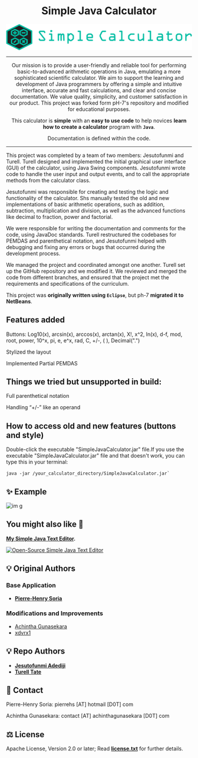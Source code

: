 <div align="center">

# Simple Java Calculator

![Logo Simple Java Calculator](logo.png)

---
Our mission is to provide a user-friendly and reliable tool for performing basic-to-advanced arithmetic operations in Java, emulating a more sophisticated scientific calculator. We aim to support the learning and development of Java programmers by offering a simple and intuitive interface, accurate and fast calculations, and clear and concise documentation. We value quality, simplicity, and customer satisfaction in our product. This project was forked form pH-7's repository and modified for educational purposes.

This calculator is **simple** with an **easy to use code** to help novices **learn how to create a calculator** program with **`Java`**.

Documentation is defined within the code. 

---

</div>
This project was completed by a team of two members: Jesutofunmi and Turell. Turell designed and implemented the initial graphical user interface (GUI) of the calculator, using Java Swing components. Jesutofunmi wrote code to handle the user input and output events, and to call the appropriate methods from the calculator class.


Jesutofunmi was responsible for creating and testing the logic and functionality of the calculator. Shs manually tested the old and new implementations of basic arithmetic operations, such as addition, subtraction, multiplication and division, as well as the advanced functions like decimal to fraction, power and factorial.

We were responsible for writing the documentation and comments for the code, using JavaDoc standards. Turell restructured the codebases for PEMDAS and parenthetical notation, and Jesutofunmi helped with debugging and fixing any errors or bugs that occurred during the development process.

We managed the project and coordinated amongst one another. Turell set up the GitHub repository and we modified it. We reviewed and merged the code from different branches, and ensured that the project met the requirements and specifications of the curriculum.


This project was **originally written using `Eclipse`**, but ph-7 **migrated it to NetBeans**.

## Features added

Buttons: Log10(x), arcsin(x), arccos(x), arctan(x), X!, x^2, ln(x), d-f, mod, root, power, 10^x, pi, e, e^x, rad, C, +/-, ( ), Decimal(".")

Stylized the layout

Implemented Partial PEMDAS

## Things we tried but unsupported in build:

Full parenthetical notation

Handling “+/-” like an operand


## How to access old and new features (buttons and style)

Double-click the executable "SimpleJavaCalculator.jar" file.If you use the executable "SimpleJavaCalculator.jar" file and that doesn't work, you can type this in your terminal:

```shell
java -jar /your_calculator_directory/SimpleJavaCalculator.jar`
```

## :sparkles: Example
![im g](https://user-images.githubusercontent.com/97220909/233723127-159f0004-dcad-436f-a825-862c4fa260d7.png)



## You might also like :monocle_face:

**[My Simple Java Text Editor](https://github.com/pH-7/Simple-Java-Text-Editor).**

[![Open-Source Simple Java Text Editor](https://github.com/pH-7/Simple-Java-Text-Editor/blob/master/Screenshots/find-replace-word-in-java-text-editor.png)](https://github.com/pH-7/Simple-Java-Text-Editor "Open-Source Simple Java Text Editor")


## 💡 Original Authors

### Base Application

- **[Pierre-Henry Soria](https://ph7.me)**

### Modifications and Improvements

- [Achintha Gunasekara](http://www.achinthagunasekara.com)
- [xdvrx1](https://github.com/xdvrx1)

## 💡 Repo Authors
- **[Jesutofunmi Adediji](https://github.com/jmadediji)**
- **[Turell Tate](https://github.com/ttateluc)**
## 📮 Contact

Pierre-Henry Soria: pierrehs [AT] hotmail [D0T] com

Achintha Gunasekara: contact [AT] achinthagunasekara [D0T] com


## ⚖️ License

Apache License, Version 2.0 or later; Read **[license.txt](./license.txt)** for further details.
